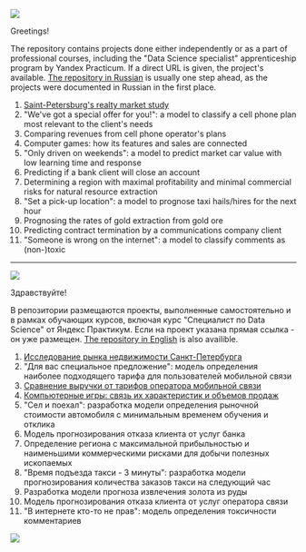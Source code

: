 <a id='link1'></a>
<a id='ENG'></a>
<a href="#RUS"><img src='https://img.shields.io/badge/ENG-RUS-green'></a>

Greetings!

The repository contains projects done either independently or as a part of professional courses,
including the "Data Science specialist" apprenticeship program by Yandex Practicum.
If a direct URL is given, the project's available.
[The repository in Russian](#link2) is usually one step ahead,
as the projects were documented in Russian in the first place.

1. [Saint-Petersburg's realty market study](https://github.com/idrv/portfolio-eng/tree/main/Saint-PetersburgRealtyStudyEng#readme)
2. "We've got a special offer for you!": a model to classify a cell phone plan most relevant to the client's needs
3. Comparing revenues from cell phone operator's plans
4. Computer games: how its features and sales are connected
5. "Only driven on weekends": a model to predict market car value with low learning time and response
6. Predicting if a bank client will close an account
7. Determining a region with maximal profitability and minimal commercial risks for natural resource extraction
8. "Set a pick-up location": a model to prognose taxi hails/hires for the next hour
9. Prognosing the rates of gold extraction from gold ore
10. Predicting contract termination by a communications company client
11. "Someone is wrong on the internet": a model to classify comments as (non-)toxic

---
<a id='RUS'></a>
<a id='link2'></a>
<a href="#ENG"><img src='https://img.shields.io/badge/RUS-ENG-green'></a>


Здравствуйте!

В репозитории размещаются проекты, выполненные самостоятельно и в рамках обучающих курсов, включая курс "Специалист по Data Science"
от Яндекс Практикум. Если на проект указана прямая ссылка - он уже размещен.
[The repository in English](#link1) is also availible.

1. [Исследование рынка недвижимости Санкт-Петербурга](https://github.com/idrv/portfolio-rus/tree/main/Saint-PetersburgRealtyStudy#readme)
2. "Для вас специальное предложение": модель определения наиболее подходящего тарифа для пользователей мобильной связи
3. [Сравнение выручки от тарифов оператора мобильной связи](https://github.com/idrv/portfolio-rus/blob/main/CompairingRevenuesCellPhonePlans/#readme)
4. [Компьютерные игры: связь их характеристик и объемов продаж](https://github.com/idrv/portfolio-rus/tree/main/ComputerGamesFeaturesSalesConnection#readme)
5. "Сел и поехал": разработка модели определения рыночной стоимости автомобиля с минимальным временем обучения и отклика
6. Модель прогнозирования отказа клиента от услуг банка
7. Определение региона с максимальной прибыльностью и наименьшими коммерческими рисками для добычи полезных ископаемых
8. "Время подъезда такси - 3 минуты": разработка модели прогнозирования количества заказов такси на следующий час
9. Разработка модели прогноза извлечения золота из руды
10. Модель прогнозирования отказа клиента от услуг оператора связи
11. "В интернете кто-то не прав": модель определения токсичности комментариев

<a href="#link1"><img src='https://img.shields.io/badge/Back to Top-&#x21A9-yellow'></a>
